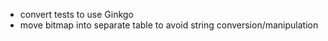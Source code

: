 * convert tests to use Ginkgo
* move bitmap into separate table to avoid string conversion/manipulation
